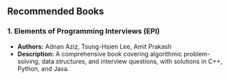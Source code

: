 ## Recommended Books

### 1. Elements of Programming Interviews (EPI)
- **Authors:** Adnan Aziz, Tsung-Hsien Lee, Amit Prakash
- **Description:** A comprehensive book covering algorithmic problem-solving, data structures, and interview questions, with solutions in C++, Python, and Java.